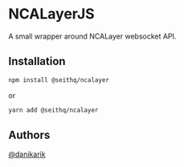 # NCALayerJS

A small wrapper around NCALayer websocket API.

## Installation

```sh
npm install @seithq/ncalayer
```

or

```sh
yarn add @seithq/ncalayer
```

## Authors

[@danikarik](https://github.com/danikarik)
